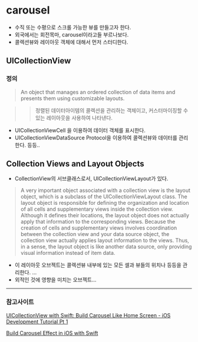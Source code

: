
# carousel
* 수직 또는 수평으로 스크롤 가능한 뷰를 만들고자 한다.
* 외국에서는 회전목마, carousel이라고들 부르나보다.
* 콜렉션뷰와 레이아웃 객체에 대해서 먼저 스터디한다.

## UICollectionView
### 정의
> An object that manages an ordered collection of data items and presents them using customizable layouts.

>> 정렬된 데이터아이템의 콜렉션을 관리하는 객체이고, 커스터마이징할 수 있는 레이아웃을 사용하여 나타낸다.

* UICollectionViewCell 을 이용하여 데이터 객체를 표시한다.
* UICollectionViewDataSource Protocol을 이용하여 콜렉션뷰와 데이터를 관리한다. 등등..

## Collection Views and Layout Objects
* CollectionView의 서브클래스로서, UICollectionViewLayout가 있다.
>A very important object associated with a collection view is the layout object, which is a subclass of the UICollectionViewLayout class. The layout object is responsible for defining the organization and location of all cells and supplementary views inside the collection view. Although it defines their locations, the layout object does not actually apply that information to the corresponding views. Because the creation of cells and supplementary views involves coordination between the collection view and your data source object, the collection view actually applies layout information to the views. Thus, in a sense, the layout object is like another data source, only providing visual information instead of item data.


* 이 레이아웃 오브젝트는 콜렉션뷰 내부에 있는 모든 셀과 뷰들의 위치나 등등을 관리한다.
...
* 외적인 것에 영향을 미치는 오브젝트...

---
### 참고사이트

[UICollectionView with Swift: Build Carousel Like Home Screen - iOS Development Tutorial Pt 1
](https://www.youtube.com/watch?v=vB-HKnhOgl8)

[Build Carousel Effect in iOS with Swift
](https://www.youtube.com/watch?v=XKXFRHctC6o)
